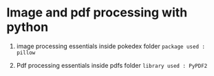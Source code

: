 # Image and pdf processing with python

1. image processing essentials inside pokedex folder
        `package used : pillow`

2. Pdf processing essentials inside pdfs folder
        `library used : PyPDF2`

